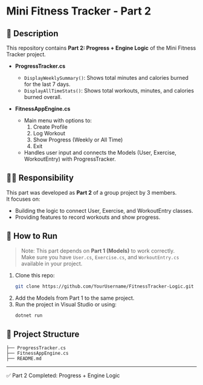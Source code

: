 # Mini Fitness Tracker - Part 2

## 📌 Description
This repository contains **Part 2: Progress + Engine Logic** of the Mini Fitness Tracker project.

- **ProgressTracker.cs**
  - `DisplayWeeklySummary()`: Shows total minutes and calories burned for the last 7 days.
  - `DisplayAllTimeStats()`: Shows total workouts, minutes, and calories burned overall.

- **FitnessAppEngine.cs**
  - Main menu with options to:
    1. Create Profile
    2. Log Workout
    3. Show Progress (Weekly or All Time)
    0. Exit
  - Handles user input and connects the Models (User, Exercise, WorkoutEntry) with ProgressTracker.

## 👨‍💻 Responsibility
This part was developed as **Part 2** of a group project by 3 members.  
It focuses on:
- Building the logic to connect User, Exercise, and WorkoutEntry classes.  
- Providing features to record workouts and show progress.  

## 🚀 How to Run
> Note: This part depends on **Part 1 (Models)** to work correctly.  
Make sure you have `User.cs`, `Exercise.cs`, and `WorkoutEntry.cs` available in your project.

1. Clone this repo:
   ```bash
   git clone https://github.com/YourUsername/FitnessTracker-Logic.git
   ```
2. Add the Models from Part 1 to the same project.
3. Run the project in Visual Studio or using:
   ```bash
   dotnet run
   ```

## 📂 Project Structure
```
├── ProgressTracker.cs
├── FitnessAppEngine.cs
├── README.md
```

---
✅ Part 2 Completed: Progress + Engine Logic
